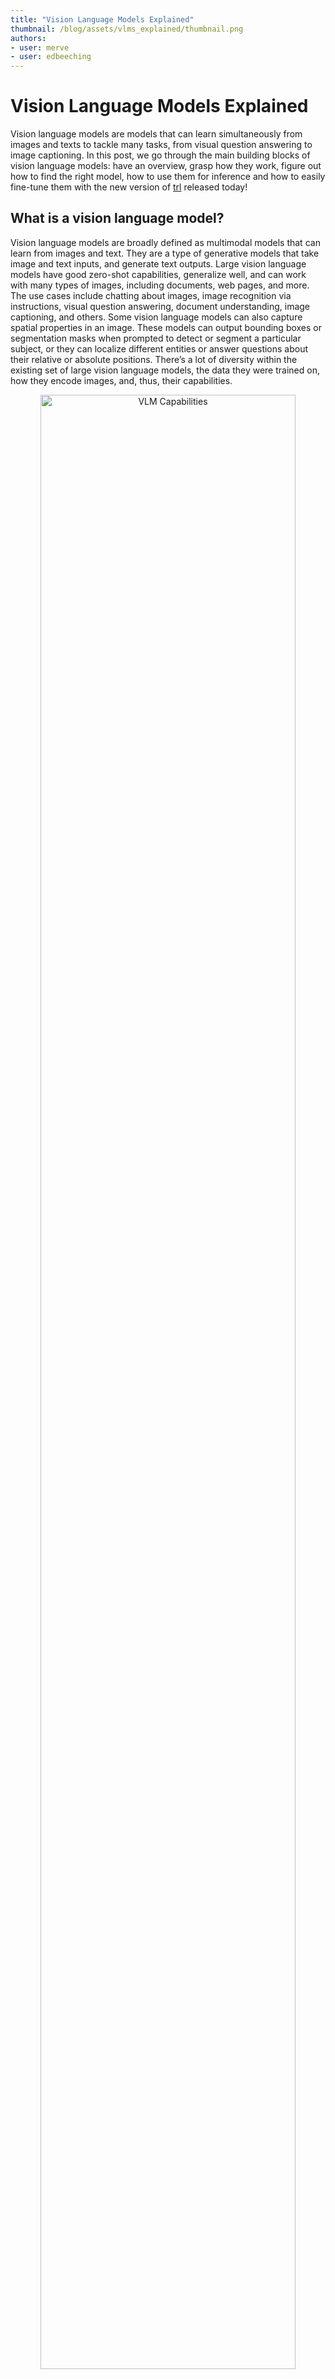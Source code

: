 ```yaml
---
title: "Vision Language Models Explained" 
thumbnail: /blog/assets/vlms_explained/thumbnail.png
authors:
- user: merve
- user: edbeeching
---
```


# Vision Language Models Explained

Vision language models are models that can learn simultaneously from images and texts to tackle many tasks, from visual question answering to image captioning. In this post, we go through the main building blocks of vision language models: have an overview, grasp how they work, figure out how to find the right model, how to use them for inference and how to easily fine-tune them with the new version of [trl](https://github.com/huggingface/trl) released today!

## What is a vision language model?

Vision language models are broadly defined as multimodal models that can learn from images and text. They are a type of generative models that take image and text inputs, and generate text outputs. Large vision language models have good zero-shot capabilities, generalize well, and can work with many types of images, including documents, web pages, and more. The use cases include chatting about images, image recognition via instructions, visual question answering, document understanding, image captioning, and others. Some vision language models can also capture spatial properties in an image. These models can output bounding boxes or segmentation masks when prompted to detect or segment a particular subject, or they can localize different entities or answer questions about their relative or absolute positions. There’s a lot of diversity within the existing set of large vision language models, the data they were trained on, how they encode images, and, thus, their capabilities.

<p align="center">
 <img src="https://huggingface.co/datasets/huggingface/documentation-images/resolve/main/blog/vlm/visual.jpg" alt="VLM Capabilities" style="width: 90%; height: auto;"><br>
</p>

## Overview of open-source VLMs

There are many open vision language models on the Hugging Face Hub. Some of the most prominent ones are shown in the table below. 
There are base models, and models fine-tuned for chat that can be used in conversational mode. 
Some of these models have a feature called “grounding” which reduces model hallucinations. 
All models are trained on English unless stated otherwise.

| Model                  | Permissive License | Model Size | Image Resolution | Additional Capabilities               |
|------------------------|--------------------|------------|------------------|---------------------------------------|
| [LLaVA 1.6 (Hermes 34B)](https://huggingface.co/llava-hf/llava-v1.6-34b-hf) | ✅                  | 34B        | 672x672          |                                       |
| [deepseek-vl-7b-base](https://huggingface.co/deepseek-ai/deepseek-vl-7b-base)    | ✅                  | 7B         | 384x384          |                                       |
| [DeepSeek-VL-Chat](https://huggingface.co/deepseek-ai/deepseek-vl-7b-chat)       | ✅                  | 7B         | 384x384          | Chat                                  |
| [moondream2](https://huggingface.co/vikhyatk/moondream2)             | ✅                  | ~2B        | 378x378          |                                       |
| [CogVLM-base](https://huggingface.co/THUDM/cogvlm-base-490-hf)            | ✅                  | 17B        | 490x490          |                                       |
| [CogVLM-Chat](https://huggingface.co/THUDM/cogvlm-chat-hf)            | ✅                  | 17B        | 490x490          | Grounding, chat                       |
| [Fuyu-8B](https://huggingface.co/adept/fuyu-8b)                | ❌                  | 8B         | 300x300          | Text detection within image           |
| [KOSMOS-2](https://huggingface.co/microsoft/kosmos-2-patch14-224)               | ✅                  | ~2B        | 224x224          | Grounding, zero-shot object detection |
| [Qwen-VL](https://huggingface.co/Qwen/Qwen-VL)                | ✅                  | 4B         | 448x448          | Zero-shot object detection            |
| [Qwen-VL-Chat](https://huggingface.co/Qwen/Qwen-VL-Chat)           | ✅                  | 4B         | 448x448          | Chat                                  |
| [Yi-VL-34B](https://huggingface.co/01-ai/Yi-VL-34B)              | ✅                  | 34B        | 448x448          |  Bilingual (English, Chinese) |


## Finding the right vision language model

There are many ways to select the most appropriate model for your use case.

[Vision Arena](https://huggingface.co/spaces/WildVision/vision-arena) is a leaderboard solely based on anonymous voting of model outputs and is updated continuously. In this arena, the users enter an image and a prompt, and outputs from two different models are sampled anonymously, then the user can pick their preferred output. This way, the leaderboard is constructed solely based on human preferences. 

<p align="center">
 <img src="https://huggingface.co/datasets/huggingface/documentation-images/resolve/main/blog/vlm/arena.png" alt="Vision Arena" style="width: 90%; height: auto;"><be>
<em>Vision Arena</em>
</p>

[Open VLM Leaderboard](https://huggingface.co/spaces/opencompass/open_vlm_leaderboard), is another leaderboard where various vision language models are ranked according to these metrics and average scores. You can also filter models according to model sizes, proprietary or open-source licenses, and rank for different metrics.

<p align="center">
 <img src="https://huggingface.co/datasets/huggingface/documentation-images/resolve/main/blog/vlm/leaderboard.png" alt="VLM Capabilities" style="width: 90%; height: auto;"><be>
<em>Open VLM Leaderboard</em>
</p>
	 
[VLMEvalKit](https://github.com/open-compass/VLMEvalKit) is a toolkit to run benchmarks on a vision language models that powers the Open VLM Leaderboard. 
Another evaluation suite is [LMMS-Eval](https://github.com/EvolvingLMMs-Lab/lmms-eval), which provides a standard command line interface to evaluate Hugging Face models of your choice with datasets hosted on the Hugging Face Hub, like below:

```bash
accelerate launch --num_processes=8 -m lmms_eval --model llava --model_args pretrained="liuhaotian/llava-v1.5-7b" --tasks mme,mmbench_en --batch_size 1 --log_samples --log_samples_suffix llava_v1.5_mme_mmbenchen --output_path ./logs/ 
```

Both the Vision Arena and the Open VLM Leaderbard are limited to the models that are submitted to them, and require updates to add new models. If you want to find additional models, you can browse the Hub for [models](https://huggingface.co/models?pipeline_tag=image-text-to-text&sort=trending) under the task `image-text-to-text`. 

There are different benchmarks to evaluate vision language models that you may come across in the leaderboards. We will go through a few of them.

### MMMU

[A Massive Multi-discipline Multimodal Understanding and Reasoning Benchmark for Expert AGI (MMMU)](https://huggingface.co/datasets/MMMU/MMMU) is the most comprehensive benchmark to evaluate vision language models. It contains 11.5K multimodal challenges that require college-level subject knowledge and reasoning across different disciplines such as arts and engineering. 

### MMBench

[MMBench](https://huggingface.co/datasets/lmms-lab/MMBench) is an evaluation benchmark that consists of 3000 single-choice questions over 20 different skills, including OCR, object localization and more.  The paper also introduces an evaluation strategy called CircularEval, where the answer choices of a question are shuffled in different combinations, and the model is expected to give the right answer at every turn. 
There are other more specific benchmarks across different domains, including MathVista (visual mathematical reasoning), AI2D (diagram understanding), ScienceQA (Science Question Answering) and OCRBench (document understanding).

## Technical details 

There are various ways to pretrain a vision language model. The main trick is to unify the image and text representation and feed it to a text decoder for generation. The most common and prominent models often consist of an image encoder, an embedding projector to align image and text representations (often a dense neural network) and a text decoder stacked in this order. As for the training parts, different models have been following different approaches. For example, LLaVA consists of a CLIP image encoder, a multimodal projector and a Vicuna text decoder. The authors fed a dataset of images and captions to GPT-4 and generated questions related to the caption and the image. The authors have frozen the image encoder and text decoder and have only trained the multimodal projector to align the image and text features by feeding the model images and generated questions and comparing the model output to the ground truth captions. After the projector pretraining, they keep the image encoder frozen, unfreeze the text decoder, and train the projector with the decoder. This way of pre-training and fine-tuning is the most common way of training vision language models.

<p align="center">
 <img src="https://huggingface.co/datasets/huggingface/documentation-images/resolve/main/blog/vlm/vlm-structure.png" alt="VLM Structure" style="width: 90%; height: auto;"><br>
 <em>Structure of a Typical Vision Language Model</em>
</p>
<p align="center">
 <img src="https://huggingface.co/datasets/huggingface/documentation-images/resolve/main/blog/vlm/proj.jpg" alt="VLM Structure" style="width: 90%; height: auto;"><br>
 <em>Projection and text embeddings are concatenated</em>
</p>

Another example is KOSMOS-2, where the authors chose to fully train the model end-to-end, which is computationally expensive compared to LLaVA-like pre-training. The authors later did language-only instruction fine-tuning to align the model. Fuyu-8B, as another example, doesn’t even have an image encoder. Instead, image patches are directly fed to a projection layer and then the sequence goes through an auto-regressive decoder. 
Most of the time, you don’t need to pre-train a vision language model, as you can either use one of the existing ones or fine-tune them on your own use case. We will go through how to use these models using transformers and fine-tune using `SFTTrainer`.


## Using vision language models with transformers

You can infer with Llava using the `LlavaNext` model as shown below.

Let’s initialize the model and the processor first.

```python
from transformers import LlavaNextProcessor, LlavaNextForConditionalGeneration
import torch

device = torch.device('cuda' if torch.cuda.is_available() else 'cpu')
processor = LlavaNextProcessor.from_pretrained("llava-hf/llava-v1.6-mistral-7b-hf")
model = LlavaNextForConditionalGeneration.from_pretrained(
    "llava-hf/llava-v1.6-mistral-7b-hf",
    torch_dtype=torch.float16,
    low_cpu_mem_usage=True
)
model.to(device)
```

We now pass the image and the text prompt to the processor, and then pass the processed inputs to the `generate`. Note that each model uses its own prompt template, be careful to use the right one to avoid performance degradation.

```python
from PIL import Image
import requests

url = "https://github.com/haotian-liu/LLaVA/blob/1a91fc274d7c35a9b50b3cb29c4247ae5837ce39/images/llava_v1_5_radar.jpg?raw=true"
image = Image.open(requests.get(url, stream=True).raw)
prompt = "[INST] <image>\nWhat is shown in this image? [/INST]"

inputs = processor(prompt, image, return_tensors="pt").to(device)
output = model.generate(**inputs, max_new_tokens=100)
```

Call decode to decode the output tokens.

```python
print(processor.decode(output[0], skip_special_tokens=True))
```

## Fine-tuning vision language models with TRL

We are excited to announce that [TRL](https://github.com/huggingface/trl)’s `SFTTrainer` now includes experimental support for Vision Language Models! We provide an example here of how to perform SFT on a [Llava 1.5 VLM](https://huggingface.co/llava-hf/llava-1.5-7b-hf) using the [llava-instruct](https://huggingface.co/datasets/HuggingFaceH4/llava-instruct-mix-vsft) dataset which contains 260k image-conversation pairs.
The dataset contains user-assistant interactions formatted as a sequence of messages. For example, each conversation is paired with an image that the user asks questions about.

To use the experimental VLM training support, you must install the latest version of TRL, with `pip install -U trl`.
The full example script can be found [here](https://github.com/huggingface/trl/blob/main/examples/scripts/vsft_llava.py).

```python
from trl.commands.cli_utils import SftScriptArguments, TrlParser

parser = TrlParser((SftScriptArguments, TrainingArguments))
args, training_args = parser.parse_args_and_config()
```

Initialize the chat template for instruction fine-tuning.

```bash
LLAVA_CHAT_TEMPLATE = """A chat between a curious user and an artificial intelligence assistant. The assistant gives helpful, detailed, and polite answers to the user's questions. {% for message in messages %}{% if message['role'] == 'user' %}USER: {% else %}ASSISTANT: {% endif %}{% for item in message['content'] %}{% if item['type'] == 'text' %}{{ item['text'] }}{% elif item['type'] == 'image' %}<image>{% endif %}{% endfor %}{% if message['role'] == 'user' %} {% else %}{{eos_token}}{% endif %}{% endfor %}"""
```

We will now initialize our model and tokenizer. 

```python
from transformers import AutoTokenizer, AutoProcessor, TrainingArguments, LlavaForConditionalGeneration
import torch

model_id = "llava-hf/llava-1.5-7b-hf"
tokenizer = AutoTokenizer.from_pretrained(model_id)
tokenizer.chat_template = LLAVA_CHAT_TEMPLATE
processor = AutoProcessor.from_pretrained(model_id)
processor.tokenizer = tokenizer

model = LlavaForConditionalGeneration.from_pretrained(model_id, torch_dtype=torch.float16)
```

Let’s create a data collator to combine text and image pairs.

```python
class LLavaDataCollator:
    def __init__(self, processor):
        self.processor = processor

    def __call__(self, examples):
        texts = []
        images = []
        for example in examples:
            messages = example["messages"]
            text = self.processor.tokenizer.apply_chat_template(
                messages, tokenize=False, add_generation_prompt=False
            )
            texts.append(text)
            images.append(example["images"][0])

        batch = self.processor(texts, images, return_tensors="pt", padding=True)

        labels = batch["input_ids"].clone()
        if self.processor.tokenizer.pad_token_id is not None:
            labels[labels == self.processor.tokenizer.pad_token_id] = -100
        batch["labels"] = labels

        return batch

data_collator = LLavaDataCollator(processor)
```

Load our dataset.

```python
from datasets import load_dataset

raw_datasets = load_dataset("HuggingFaceH4/llava-instruct-mix-vsft")
train_dataset = raw_datasets["train"]
eval_dataset = raw_datasets["test"]
```

Initialize the SFTTrainer, passing in the model, the dataset splits, PEFT configuration and data collator and call `train()`. To push our final checkpoint to the Hub, call `push_to_hub()`.

```python
from trl import SFTTrainer

trainer = SFTTrainer(
    model=model,
    args=training_args,
    train_dataset=train_dataset,
    eval_dataset=eval_dataset,
    dataset_text_field="text",  # need a dummy field
    tokenizer=tokenizer,
    data_collator=data_collator,
    dataset_kwargs={"skip_prepare_dataset": True},
)

trainer.train()
```

Save the model and push to the Hugging Face Hub.

```python
trainer.save_model(training_args.output_dir)
trainer.push_to_hub()
```
You can find the trained model [here](https://huggingface.co/HuggingFaceH4/vsft-llava-1.5-7b-hf-trl).

You can try the model we just trained directly in our VLM playground below ⬇️

<script
	type="module"
	src="https://gradio.s3-us-west-2.amazonaws.com/3.23.0/gradio.js"></script>

<gradio-app theme_mode="light" src="https://HuggingFaceH4-vlm-playground.hf.space"></gradio-app>

**Acknowledgements**

We would like to thank Pedro Cuenca, Lewis Tunstall and Omar Sanseviero for their reviews and suggestions on this blog post.
